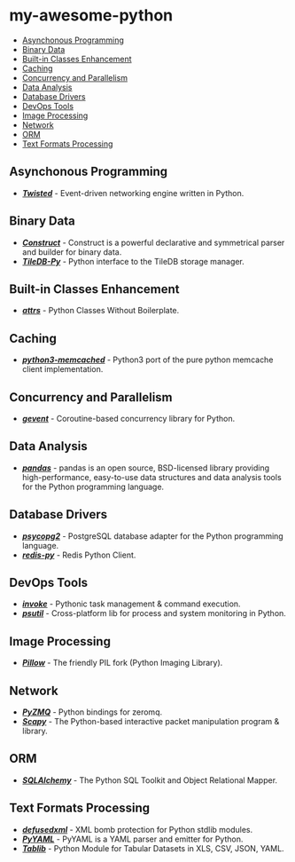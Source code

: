 # my-awesome-python

- [Asynchonous Programming](#asynchonous-programming)
- [Binary Data](#binary-data)
- [Built-in Classes Enhancement](#built-in-classes-enhancement)
- [Caching](#caching)
- [Concurrency and Parallelism](#concurrency-and-parallelism)
- [Data Analysis](#data-analysis)
- [Database Drivers](#database-drivers)
- [DevOps Tools](#devops-tools)
- [Image Processing](#image-processing)
- [Network](#network)
- [ORM](#orm)
- [Text Formats Processing](#text-formats-processing)

## Asynchonous Programming

- [***Twisted***](https://github.com/twisted/twisted) - Event-driven networking engine written in Python.

## Binary Data

- [***Construct***](https://construct.readthedocs.io/en/latest/) - Construct is a powerful declarative and symmetrical parser and builder for binary data.
- [***TileDB-Py***](https://github.com/TileDB-Inc/TileDB-Py) - Python interface to the TileDB storage manager.

## Built-in Classes Enhancement

- [***attrs***](https://www.attrs.org/en/stable/) - Python Classes Without Boilerplate.

## Caching

- [***python3-memcached***](https://github.com/eguven/python3-memcached) - Python3 port of the pure python memcache client implementation.

## Concurrency and Parallelism

- [***gevent***](https://github.com/gevent/gevent) - Coroutine-based concurrency library for Python.

## Data Analysis

- [***pandas***](https://pandas.pydata.org/) - pandas is an open source, BSD-licensed library providing high-performance, easy-to-use data structures and data analysis tools for the Python programming language.

## Database Drivers

- [***psycopg2***](https://github.com/psycopg/psycopg2) - PostgreSQL database adapter for the Python programming language.
- [***redis-py***](https://github.com/andymccurdy/redis-py) - Redis Python Client.

## DevOps Tools

- [***invoke***](https://github.com/pyinvoke/invoke) - Pythonic task management & command execution.
- [***psutil***](https://github.com/giampaolo/psutil) - Cross-platform lib for process and system monitoring in Python.

## Image Processing

- [***Pillow***](https://github.com/python-pillow/Pillow) - The friendly PIL fork (Python Imaging Library).

## Network

- [***PyZMQ***](https://github.com/zeromq/pyzmq) - Python bindings for zeromq.
- [***Scapy***](https://github.com/secdev/scapy) - The Python-based interactive packet manipulation program & library.

## ORM

- [***SQLAlchemy***](https://github.com/sqlalchemy/sqlalchemy) - The Python SQL Toolkit and Object Relational Mapper.

## Text Formats Processing

- [***defusedxml***](https://github.com/tiran/defusedxml) - XML bomb protection for Python stdlib modules.
- [***PyYAML***](https://pyyaml.org/wiki/PyYAML) - PyYAML is a YAML parser and emitter for Python.
- [***Tablib***](https://github.com/jazzband/tablib) - Python Module for Tabular Datasets in XLS, CSV, JSON, YAML.

